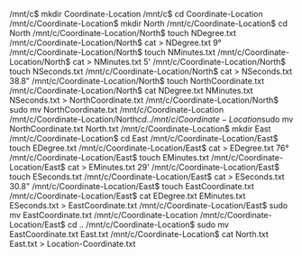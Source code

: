 /mnt/c$ mkdir Coordinate-Location
/mnt/c$ cd Coordinate-Location
/mnt/c/Coordinate-Location$ mkdir North
/mnt/c/Coordinate-Location$ cd North
/mnt/c/Coordinate-Location/North$ touch NDegree.txt
/mnt/c/Coordinate-Location/North$ cat > NDegree.txt
9°
/mnt/c/Coordinate-Location/North$ touch NMinutes.txt
/mnt/c/Coordinate-Location/North$ cat > NMinutes.txt
5'
/mnt/c/Coordinate-Location/North$ touch NSeconds.txt
/mnt/c/Coordinate-Location/North$ cat > NSeconds.txt
38.8"
/mnt/c/Coordinate-Location/North$ touch NorthCoordinate.txt
/mnt/c/Coordinate-Location/North$ cat NDegree.txt NMinutes.txt NSeconds.txt > NorthCoordinate.txt
/mnt/c/Coordinate-Location/North$ sudo mv NorthCoordinate.txt /mnt/c/Coordinate-Location
/mnt/c/Coordinate-Location/North$cd ..
/mnt/c/Coordinate-Location$sudo mv NorthCoordinate.txt North.txt
/mnt/c/Coordinate-Location$ mkdir East
/mnt/c/Coordinate-Location$ cd East
/mnt/c/Coordinate-Location/East$ touch EDegree.txt
/mnt/c/Coordinate-Location/East$ cat > EDegree.txt
76°
/mnt/c/Coordinate-Location/East$ touch EMinutes.txt
/mnt/c/Coordinate-Location/East$ cat > EMinutes.txt
29'
/mnt/c/Coordinate-Location/East$ touch ESeconds.txt
/mnt/c/Coordinate-Location/East$ cat > ESeconds.txt
30.8"
/mnt/c/Coordinate-Location/East$ touch EastCoordinate.txt
/mnt/c/Coordinate-Location/East$ cat EDegree.txt EMinutes.txt ESeconds.txt > EastCoordinate.txt
/mnt/c/Coordinate-Location/East$ sudo mv EastCoordinate.txt /mnt/c/Coordinate-Location
/mnt/c/Coordinate-Location/East$ cd ..
/mnt/c/Coordinate-Location$ sudo mv EastCoordinate.txt East.txt
/mnt/c/Coordinate-Location$ cat North.txt East.txt > Location-Coordinate.txt







